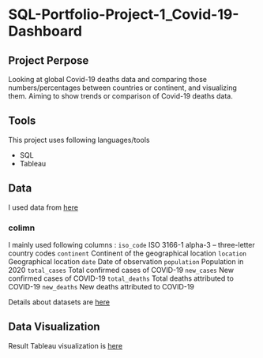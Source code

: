 # SQL-Portfolio-Project-1_Covid-19-Dashboard
## Project Perpose
Looking at global Covid-19 deaths data and comparing those numbers/percentages between countries or continent, and visualizing them.
Aiming to show trends or comparison of Covid-19 deaths data.
## Tools
This project uses following languages/tools
* SQL
* Tableau
## Data
I used data from [here](https://ourworldindata.org/coronavirus-source-data)
### colimn
I mainly used following columns :
`iso_code`	ISO 3166-1 alpha-3 – three-letter country codes
`continent`	Continent of the geographical location
`location`	Geographical location
`date`	Date of observation
`population`	Population in 2020
`total_cases`	Total confirmed cases of COVID-19
`new_cases`	New confirmed cases of COVID-19
`total_deaths`	Total deaths attributed to COVID-19
`new_deaths`	New deaths attributed to COVID-19

Details about datasets are [here](https://github.com/owid/covid-19-data/tree/master/public/data#data-on-covid-19-coronavirus-by-our-world-in-data)
## Data Visualization
Result Tableau visualization is [here](https://public.tableau.com/views/Covid-19Dashboard_9162021/Dashboard1?:language=en-US&:display_count=n&:origin=viz_share_link)
